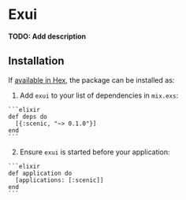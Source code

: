 # Exui

**TODO: Add description**

## Installation

If [available in Hex](https://hex.pm/docs/publish), the package can be installed as:

  1. Add `exui` to your list of dependencies in `mix.exs`:

    ```elixir
    def deps do
      [{:scenic, "~> 0.1.0"}]
    end
    ```

  2. Ensure `exui` is started before your application:

    ```elixir
    def application do
      [applications: [:scenic]]
    end
    ```

